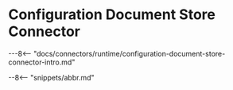 <!-- SPDX-License-Identifier: CC-BY-4.0 -->
<!-- Copyright Contributors to the ODPi Egeria project 2020. -->

# Configuration Document Store Connector

---8<-- "docs/connectors/runtime/configuration-document-store-connector-intro.md"

--8<-- "snippets/abbr.md"
